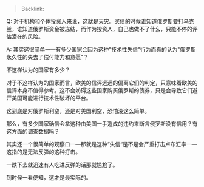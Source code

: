 > Backlink: 

Q: 对于机构和个体投资人来说，这就是天灾。买债的时候谁知道俄罗斯要打乌克兰，谁知道俄罗斯资金被冻结，而作为投资人，自己也做不了什么，只能不停的评估潜在的风险。

A: 其实这很简单一—有多少国家会因为这种"技术性失信"行为而真的认为"俄罗斯永久性的失去了偿付能力和意愿"？

不这样认为的国家有多少？

对于不这样认为的国家而言，欧美的信评远远的偏离它们的判定，只意味着欧美的信评本身不值得参考。这不会妨碍这些国家购买俄罗斯的债券，只是会导致它们避开美国可能进行技术性破坏的平台。

这到底是对俄罗斯利空，还是对美国利空，恐怕没这么简单。

那么，有多少国家确信会拿这种由美国一手造成的违约来断言俄罗斯没有信用？有这方面的调查数据吗？

其实还一个很简单的观察口一—那就是这种“失信“是不是会严重打击卢布汇率一—这指的是无法反弹的这种打击。

一跌下去就迅速有人吃进反弹的话那就尴尬了。

到时候一看便知，这才是最实际的。

